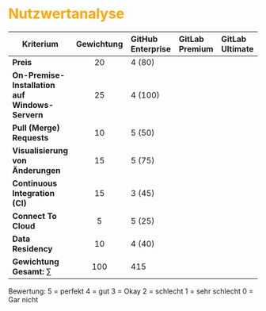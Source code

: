 # <font color = "orange">Nutzwertanalyse</font>
| **Kriterium**                                   | **Gewichtung** | **GitHub Enterprise** | **GitLab Premium** | **GitLab Ultimate** |
| ----------------------------------------------- | :------------: | :-------------------- | :----------------- | :------------------ |
| **Preis**                                       |       20       | 4 (80)                |                    |                     |
| **On-Premise-Installation auf Windows-Servern** |       25       | 4 (100)               |                    |                     |
| **Pull (Merge) Requests**                       |       10       | 5 (50)                |                    |                     |
| **Visualisierung von Änderungen**               |       15       | 5 (75)                |                    |                     |
| **Continuous Integration (CI)**                 |       15       | 3 (45)                |                    |                     |
| **Connect To Cloud**                            |       5        | 5 (25)                |                    |                     |
| **Data Residency**                              |       10       | 4 (40)                |                    |                     |
| **Gewichtung Gesamt:** $\sum$                   |      100       | 415                   |                    |                     |
Bewertung: 
	5 = perfekt
	4 = gut
	3 = Okay
	2 = schlecht
	1 = sehr schlecht
	0 = Gar nicht